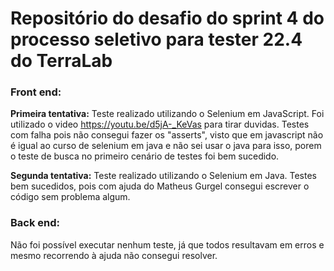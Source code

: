 # Repositório do desafio do sprint 4 do processo seletivo para tester 22.4 do TerraLab

### **Front end:**

**Primeira tentativa:**
Teste realizado utilizando o Selenium em JavaScript. Foi utilizado o video https://youtu.be/d5jA-_KeVas para tirar duvidas.
Testes com falha pois não consegui fazer os "asserts", visto que em javascript não é igual ao curso de selenium em java e não sei usar o java para isso, porem o teste de busca no primeiro cenário de testes foi bem sucedido.

**Segunda tentativa:**
Teste realizado utilizando o Selenium em Java.
Testes bem sucedidos, pois com ajuda do Matheus Gurgel consegui escrever o código sem problema algum.

### **Back end:**

Não foi possível executar nenhum teste, já que todos resultavam em erros e mesmo recorrendo à ajuda não consegui resolver.


